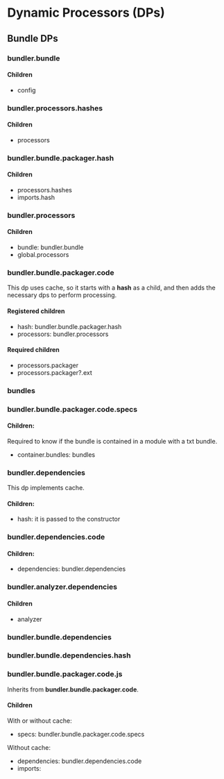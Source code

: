 # Dynamic Processors (DPs)

## Bundle DPs

### bundler.bundle

#### Children

* config

### bundler.processors.hashes

#### Children

* processors

### bundler.bundle.packager.hash

#### Children

* processors.hashes
* imports.hash

### bundler.processors

#### Children

* bundle: bundler.bundle
* global.processors

### bundler.bundle.packager.code

This dp uses cache, so it starts with a **hash** as a child, and then adds the necessary dps to perform processing.

#### Registered children

* hash: bundler.bundle.packager.hash
* processors: bundler.processors

#### Required children

* processors.packager
* processors.packager?.ext

### bundles

### bundler.bundle.packager.code.specs

#### Children:

Required to know if the bundle is contained in a module with a txt bundle.

* container.bundles: bundles

### bundler.dependencies

This dp implements cache.

#### Children:

* hash: it is passed to the constructor

### bundler.dependencies.code

#### Children:

* dependencies: bundler.dependencies

### bundler.analyzer.dependencies

#### Children

* analyzer

### bundler.bundle.dependencies

### bundler.bundle.dependencies.hash

### bundler.bundle.packager.code.js

Inherits from **bundler.bundle.packager.code**.

#### Children

With or without cache:

* specs: bundler.bundle.packager.code.specs

Without cache:

* dependencies: bundler.dependencies.code
* imports: 

